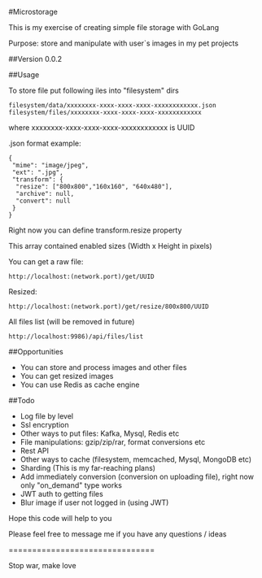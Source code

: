 #Microstorage

This is my exercise of creating simple file storage with GoLang

Purpose: store and manipulate with user`s images in my pet projects 

##Version 0.0.2

##Usage

To store file put following iles into "filesystem" dirs
```
filesystem/data/xxxxxxxx-xxxx-xxxx-xxxx-xxxxxxxxxxxx.json
filesystem/files/xxxxxxxx-xxxx-xxxx-xxxx-xxxxxxxxxxxx
```

where xxxxxxxx-xxxx-xxxx-xxxx-xxxxxxxxxxxx is UUID

.json format example:
```
{
 "mime": "image/jpeg",
 "ext": ".jpg",
 "transform": {
  "resize": ["800x800","160x160", "640x480"],
  "archive": null,
  "convert": null
 }
}
```

Right now you can define transform.resize property

This array contained enabled sizes (Width x Height in pixels)

You can get a raw file:
```
http://localhost:(network.port)/get/UUID
```

Resized:
```
http://localhost:(network.port)/get/resize/800x800/UUID
```

All files list (will be removed in future)
```
http://localhost:9986)/api/files/list
```

##Opportunities

* You can store and process images and other files
* You can get resized images
* You can use Redis as cache engine


##Todo
* Log file by level
* Ssl encryption
* Other ways to put files: Kafka, Mysql, Redis etc
* File manipulations: gzip/zip/rar, format conversions etc
* Rest API
* Other ways to cache (filesystem, memcached, Mysql, MongoDB etc)
* Sharding (This is my far-reaching plans)
* Add immediately conversion (conversion on uploading file), right now only "on_demand" type works  
* JWT auth to getting files
* Blur image if user not logged in (using JWT)

Hope this code will help to you

Please feel free to message me if you have any questions / ideas

===============================

Stop war, make love